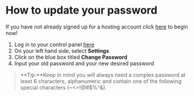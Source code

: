 How to update your password
==================
If you have not already signed up for a hosting account click [here](http://my.gearhost.com/Account/Signup) to begin now!


 1. Log in to your control panel [here](http://my.gearhost.com/)
 2. On your left hand side, select **Settings** 
 3. Click on the blue box titled **Change Password**
 4. Input your old password and your new desired password 

>**Tip:**Keep in mind you will always need a complex password at least 6 characters, alphanumeric and contain one of the following special characters (~<>!@#$%^&).